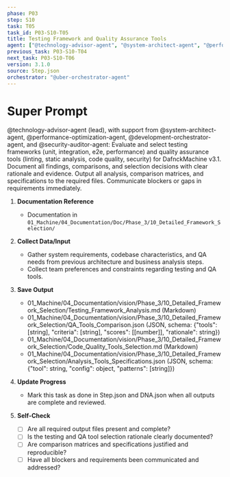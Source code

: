 ```yaml
---
phase: P03
step: S10
task: T05
task_id: P03-S10-T05
title: Testing Framework and Quality Assurance Tools
agent: ["@technology-advisor-agent", "@system-architect-agent", "@performance-optimization-agent", "@development-orchestrator-agent", "@security-auditor-agent"]
previous_task: P03-S10-T04
next_task: P03-S10-T06
version: 3.1.0
source: Step.json
orchestrator: "@uber-orchestrator-agent"
---
```


# Super Prompt
@technology-advisor-agent (lead), with support from @system-architect-agent, @performance-optimization-agent, @development-orchestrator-agent, and @security-auditor-agent: Evaluate and select testing frameworks (unit, integration, e2e, performance) and quality assurance tools (linting, static analysis, code quality, security) for DafnckMachine v3.1. Document all findings, comparisons, and selection decisions with clear rationale and evidence. Output all analysis, comparison matrices, and specifications to the required files. Communicate blockers or gaps in requirements immediately.

1. **Documentation Reference**
   - Documentation in  `01_Machine/04_Documentation/Doc/Phase_3/10_Detailed_Framework_Selection/`

2. **Collect Data/Input**
   - Gather system requirements, codebase characteristics, and QA needs from previous architecture and business analysis steps.
   - Collect team preferences and constraints regarding testing and QA tools.

3. **Save Output**
   - 01_Machine/04_Documentation/vision/Phase_3/10_Detailed_Framework_Selection/Testing_Framework_Analysis.md (Markdown)
   - 01_Machine/04_Documentation/vision/Phase_3/10_Detailed_Framework_Selection/QA_Tools_Comparison.json (JSON, schema: {"tools": [string], "criteria": [string], "scores": [[number]], "rationale": string})
   - 01_Machine/04_Documentation/vision/Phase_3/10_Detailed_Framework_Selection/Code_Quality_Tools_Selection.md (Markdown)
   - 01_Machine/04_Documentation/vision/Phase_3/10_Detailed_Framework_Selection/Analysis_Tools_Specifications.json (JSON, schema: {"tool": string, "config": object, "patterns": [string]})

4. **Update Progress**
   - Mark this task as done in Step.json and DNA.json when all outputs are complete and reviewed.

5. **Self-Check**
   - [ ] Are all required output files present and complete?
   - [ ] Is the testing and QA tool selection rationale clearly documented?
   - [ ] Are comparison matrices and specifications justified and reproducible?
   - [ ] Have all blockers and requirements been communicated and addressed? 
